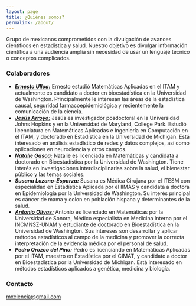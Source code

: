```yaml
---
layout: page
title: ¿Quiénes somos?
permalink: /about/
---
```


Grupo de mexicanos comprometidos con la divulgación de avances científicos en estadística y salud. Nuestro objetivo es divulgar información científica a una audiencia amplia sin necesidad de usar un lenguaje técnico o conceptos complicados.

### Colaboradores

* [***Ernesto Ulloa:***](https://www.biostat.washington.edu/people/ernesto-ulloa) Ernesto estudió Matemáticas Aplicadas en el ITAM y actualmente es candidato a doctor en bioestadística en la Universidad de Washington. Principalmente le interesan las áreas de la estadística causal, seguridad farmacoepidemiológica y recientemente la comunicación de la ciencia.
* [***Jesús Arroyo:***](https://jesus-arroyo.github.io/) Jesús es investigador posdoctoral en la Universidad Johns Hopkins y en la Universidad de Maryland, College Park. Estudió licenciatura en Matemáticas Aplicadas e Ingeniería en Computación en el ITAM, y doctorado en Estadística en la Universidad de Michigan. Está interesado en análisis estadístico de redes y datos complejos, así como aplicaciones en neurociencia y otros campos.
* [***Natalie Gasca:***](http://students.washington.edu/ncgasca/) Natalie es licenciada en Matemáticas y candidata a doctorado en Bioestadística por la Universidad de Washington. Tiene interés en investigaciones interdisciplinarias sobre la salud, el bienestar público y las temas sociales.
* ***Susana Lozano-Esparza:*** Susana es Médica Cirujana por el ITESM con especialidad en Estadística Aplicada por el IIMAS y candidata a doctora en Epidemiología por la Universidad de Washington. Su interés principal es cáncer de mama y colon en población hispana y determinantes de la salud.
* [***Antonio Olivas:***](https://www.biostat.washington.edu/people/antonio-olivas-martinez) Antonio es licenciado en Matemáticas por la Universidad de Sonora, Médico especialista en Medicina Interna por el INCMNSZ-UNAM y estudiante de doctorado en Bioestadística en la Universidad de Washington. Sus intereses son desarrollar y aplicar métodos estadísticos al campo de la medicina y promover la correcta interpretación de la evidencia médica por el personal de salud.
* ***Pedro Orozco del Pino:*** Pedro es licenciando en Matemáticas Aplicadas por el ITAM, maestro en  Estadística por el CIMAT, y candidato a doctor en Bioestadística por la Universidad de Michigan. Está interesado en métodos estadísticos aplicados a genética, medicina y biología.


### Contacto

[mxciencia@gmail.com](mailto:mxciencia@gmail.com)
